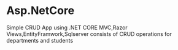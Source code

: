 # Asp.NetCore

Simple CRUD App using .NET CORE MVC,Razor Views,EntityFramwork,Sqlserver 
consists of CRUD operations for departments and students
